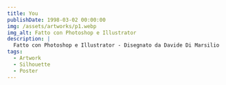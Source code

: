 ```yaml
---
title: You
publishDate: 1998-03-02 00:00:00
img: /assets/artworks/p1.webp
img_alt: Fatto con Photoshop e Illustrator
description: |
  Fatto con Photoshop e Illustrator - Disegnato da Davide Di Marsilio
tags:
  - Artwork
  - Silhouette
  - Poster
---
```


